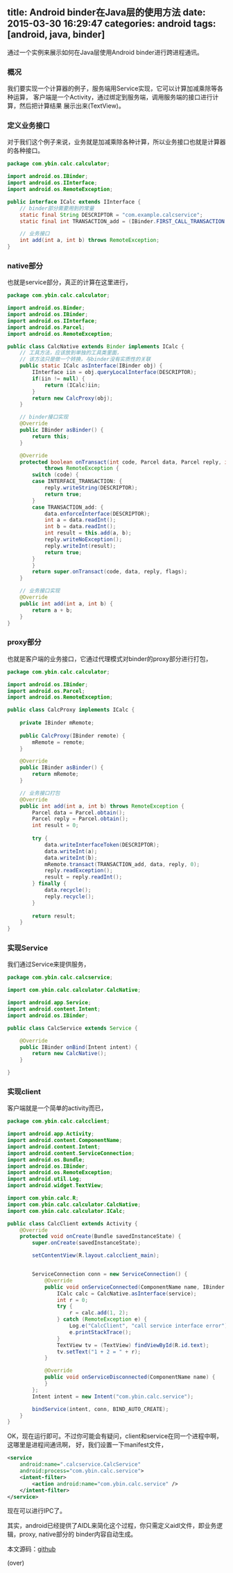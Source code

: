 ﻿title: Android binder在Java层的使用方法
date: 2015-03-30 16:29:47
categories: android
tags: [android, java, binder]
---

通过一个实例来展示如何在Java层使用Android binder进行跨进程通讯。

<!-- more -->

### 概况

我们要实现一个计算器的例子，服务端用Service实现，它可以计算加减乘除等各种运算，
客户端是一个Activity，通过绑定到服务端，调用服务端的接口进行计算，然后把计算结果
展示出来(TextView)。

### 定义业务接口

对于我们这个例子来说，业务就是加减乘除各种计算，所以业务接口也就是计算器的各种接口。

```java ICalc.java
package com.ybin.calc.calculator;

import android.os.IBinder;
import android.os.IInterface;
import android.os.RemoteException;

public interface ICalc extends IInterface {
    // binder部分需要用到的常量
    static final String DESCRIPTOR = "com.example.calcservice";
    static final int TRANSACTION_add = (IBinder.FIRST_CALL_TRANSACTION + 0);

    // 业务接口
    int add(int a, int b) throws RemoteException;
}
```

### native部分

也就是service部分，真正的计算在这里进行，

```java CalcNative.java
package com.ybin.calc.calculator;

import android.os.Binder;
import android.os.IBinder;
import android.os.IInterface;
import android.os.Parcel;
import android.os.RemoteException;

public class CalcNative extends Binder implements ICalc {
    // 工具方法，应该放到单独的工具类里面，
    // 该方法只是做一个转换，与binder没有实质性的关联
    public static ICalc asInterface(IBinder obj) {
        IInterface iin = obj.queryLocalInterface(DESCRIPTOR);
        if(iin != null) {
            return (ICalc)iin;
        }
        return new CalcProxy(obj);
    }

    // binder接口实现
    @Override
    public IBinder asBinder() {
        return this;
    }

    @Override
    protected boolean onTransact(int code, Parcel data, Parcel reply, int flags)
            throws RemoteException {
        switch (code) {
        case INTERFACE_TRANSACTION: {
            reply.writeString(DESCRIPTOR);
            return true;
        }
        case TRANSACTION_add: {
            data.enforceInterface(DESCRIPTOR);
            int a = data.readInt();
            int b = data.readInt();
            int result = this.add(a, b);
            reply.writeNoException();
            reply.writeInt(result);
            return true;
        }
        }
        return super.onTransact(code, data, reply, flags);
    }

    // 业务接口实现
    @Override
    public int add(int a, int b) {
        return a + b;
    }
}
```

### proxy部分

也就是客户端的业务接口，它通过代理模式对binder的proxy部分进行打包，

```java CalcProxy.java
package com.ybin.calc.calculator;

import android.os.IBinder;
import android.os.Parcel;
import android.os.RemoteException;

public class CalcProxy implements ICalc {
    
    private IBinder mRemote;
    
    public CalcProxy(IBinder remote) {
        mRemote = remote;
    }

    @Override
    public IBinder asBinder() {
        return mRemote;
    }

    // 业务接口打包
    @Override
    public int add(int a, int b) throws RemoteException {
        Parcel data = Parcel.obtain();
        Parcel reply = Parcel.obtain();
        int result = 0;
        
        try {
            data.writeInterfaceToken(DESCRIPTOR);
            data.writeInt(a);
            data.writeInt(b);
            mRemote.transact(TRANSACTION_add, data, reply, 0);
            reply.readException();
            result = reply.readInt();
        } finally {
            data.recycle();
            reply.recycle();
        }
        
        return result;
    }
}
```

### 实现Service

我们通过Service来提供服务，

```java
package com.ybin.calc.calcservice;

import com.ybin.calc.calculator.CalcNative;

import android.app.Service;
import android.content.Intent;
import android.os.IBinder;

public class CalcService extends Service {

    @Override
    public IBinder onBind(Intent intent) {
        return new CalcNative();
    }

}
```

### 实现client

客户端就是一个简单的activity而已，

```java
package com.ybin.calc.calcclient;

import android.app.Activity;
import android.content.ComponentName;
import android.content.Intent;
import android.content.ServiceConnection;
import android.os.Bundle;
import android.os.IBinder;
import android.os.RemoteException;
import android.util.Log;
import android.widget.TextView;

import com.ybin.calc.R;
import com.ybin.calc.calculator.CalcNative;
import com.ybin.calc.calculator.ICalc;

public class CalcClient extends Activity {
    @Override
    protected void onCreate(Bundle savedInstanceState) {
        super.onCreate(savedInstanceState);

        setContentView(R.layout.calcclient_main);


        ServiceConnection conn = new ServiceConnection() {
            @Override
            public void onServiceConnected(ComponentName name, IBinder service) {
                ICalc calc = CalcNative.asInterface(service);
                int r = 0;
                try {
                    r = calc.add(1, 2);
                } catch (RemoteException e) {
                    Log.e("CalcClient", "call service interface error");
                    e.printStackTrace();
                }
                TextView tv = (TextView) findViewById(R.id.text);
                tv.setText("1 + 2 = " + r);
            }

            @Override
            public void onServiceDisconnected(ComponentName name) {
            }
        };
        Intent intent = new Intent("com.ybin.calc.service");

        bindService(intent, conn, BIND_AUTO_CREATE);
    }
}
```

OK，现在运行即可。不过你可能会有疑问，client和service在同一个进程中啊，这哪里是进程间通讯啊，
好，我们设置一下manifest文件，

```xml
<service
    android:name=".calcservice.CalcService"
    android:process="com.ybin.calc.service">
    <intent-filter>
        <action android:name="com.ybin.calc.service" />
    </intent-filter>
</service>
```

现在可以进行IPC了。

其实，android已经提供了AIDL来简化这个过程，你只需定义aidl文件，即业务逻辑，proxy, native部分的
binder内容自动生成。

本文源码：[github][calc]

[calc]: https://github.com/ybin/AndroidDemo/tree/master/calc

(over)